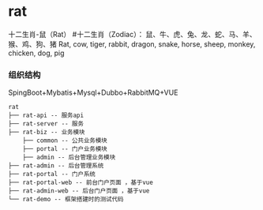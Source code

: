 
# rat
十二生肖-鼠（Rat）
#十二生肖（Zodiac）：
鼠、牛、虎、兔、龙、蛇、马、羊、猴、鸡、狗、猪
Rat, cow, tiger, rabbit, dragon, snake, horse, sheep, monkey, chicken, dog, pig

### 组织结构

SpingBoot+Mybatis+Mysql+Dubbo+RabbitMQ+VUE

``` 
rat
├── rat-api -- 服务api
├── rat-server -- 服务
├── rat-biz -- 业务模块
    ├── common -- 公共业务模块
    ├── portal -- 门户业务模块  
    ├── admin -- 后台管理业务模块 
├── rat-admin -- 后台管理系统
├── rat-portal -- 门户系统
├── rat-portal-web -- 前台门户页面 ，基于vue
├── rat-admin-web -- 后台门户页面 ，基于vue
└── rat-demo -- 框架搭建时的测试代码
```
